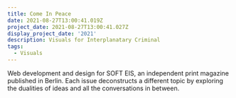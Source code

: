 ```yaml
---
title: Come In Peace
date: 2021-08-27T13:00:41.019Z
project_date: 2021-08-27T13:00:41.027Z
display_project_date: '2021'
description: Visuals for Interplanatary Criminal
tags:
  - Visuals
---
```

Web development and design for SOFT EIS, an independent print magazine published in Berlin. Each issue deconstructs a different topic by exploring the dualities of ideas and all the conversations in between.